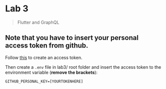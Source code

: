 # Lab 3
> Flutter and GraphQL
## Note that you have to insert your personal access token from github.
Follow [this](https://docs.github.com/en/free-pro-team@latest/github/authenticating-to-github/creating-a-personal-access-token) to create an access token.

Then create a ``.env`` file in lab3/ root folder and insert the access token to the environment variable (**remove the brackets**):
```
GITHUB_PERSONAL_KEY=[YOURTOKENHERE]
```
